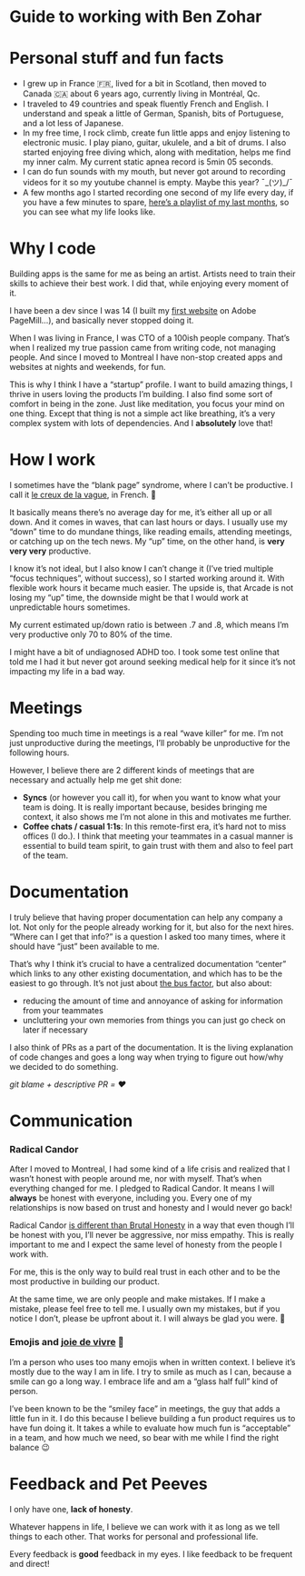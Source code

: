 # Guide to working with Ben Zohar

# Personal stuff and fun facts

- I grew up in France 🇫🇷, lived for a bit in Scotla󠁧nd, then moved to Canada 🇨🇦 about 6 years ago, currently living in Montréal, Qc.
- I traveled to 49 countries and speak fluently French and English. I understand and speak a little of German, Spanish, bits of Portuguese, and a lot less of Japanese.
- In my free time, I rock climb, create fun little apps and enjoy listening to electronic music. I play piano, guitar, ukulele, and a bit of drums. I also started enjoying free diving which, along with meditation, helps me find my inner calm. My current static apnea record is 5min 05 seconds.
- I can do fun sounds with my mouth, but never got around to recording videos for it so my youtube channel is empty. Maybe this year? ¯\_(ツ)_/¯
- A few months ago I started recording one second of my life every day, if you have a few minutes to spare, [here’s a playlist of my last months]([https://www.youtube.com/watch?v=t2KDN8Iwbg8&list=PL0ZTVep8zUAU4dNggqmgGYYhDbpadTvH1](https://www.youtube.com/watch?v=VOM6vFPnrrI&list=PL0ZTVep8zUAU4dNggqmgGYYhDbpadTvH1&index=1&ab_channel=BenZohar)), so you can see what my life looks like.

# Why I code

Building apps is the same for me as being an artist. Artists need to train their skills to achieve their best work. I did that, while enjoying every moment of it.

I have been a dev since I was 14 (I built my [first website](http://chatruch.free.fr/) on Adobe PageMill…), and basically never stopped doing it.

When I was living in France, I was CTO of a 100ish people company. That’s when I realized my true passion came from writing code, not managing people. And since I moved to Montreal I have non-stop created apps and websites at nights and weekends, for fun. 

This is why I think I have a “startup” profile. I want to build amazing things, I thrive in users loving the products I’m building. I also find some sort of comfort in being in the zone. Just like meditation, you focus your mind on one thing. Except that thing is not a simple act like breathing, it’s a very complex system with lots of dependencies. And I **absolutely** love that!

# How I work

I sometimes have the “blank page” syndrome, where I can’t be productive. I call it [le creux de la vague](https://translate.google.ca/?sl=auto&tl=en&text=le%20creux%20de%20la%20vague&op=translate), in French. 🌊

It basically means there’s no average day for me, it’s either all up or all down. And it comes in waves, that can last hours or days. I usually use my “down” time to do mundane things, like reading emails, attending meetings, or catching up on the tech news. My “up” time, on the other hand, is **very very very** productive. 

I know it’s not ideal, but I also know I can’t change it (I’ve tried multiple “focus techniques”, without success), so I started working around it. With flexible work hours it became much easier. The upside is, that Arcade is not losing my “up” time, the downside might be that I would work at unpredictable hours sometimes.

My current estimated up/down ratio is between .7 and .8, which means I’m very productive only 70 to 80% of the time.

I might have a bit of undiagnosed ADHD too. I took some test online that told me I had it but never got around seeking medical help for it since it’s not impacting my life in a bad way.

# Meetings

Spending too much time in meetings is a real “wave killer” for me. I’m not just unproductive during the meetings, I’ll probably be unproductive for the following hours.

However, I believe there are 2 different kinds of meetings that are necessary and actually help me get shit done:

- **Syncs** (or however you call it), for when you want to know what your team is doing. It is really important because, besides bringing me context, it also shows me I’m not alone in this and motivates me further.
- **Coffee chats / casual 1:1s**: In this remote-first era, it’s hard not to miss offices (I do.). I think that meeting your teammates in a casual manner is essential to build team spirit, to gain trust with them and also to feel part of the team.

# Documentation

I truly believe that having proper documentation can help any company a lot. Not only for the people already working for it, but also for the next hires. “Where can I get that info?” is a question I asked too many times, where it should have “just” been available to me.

That’s why I think it’s crucial to have a centralized documentation “center” which links to any other existing documentation, and which has to be the easiest to go through. It’s not just about [the bus factor](https://en.wikipedia.org/wiki/Bus_factor#:~:text=The%20%22bus%20factor%22%20is%20the,disappearing%20suddenly%20from%20the%20project.), but also about:

- reducing the amount of time and annoyance of asking for information from your teammates
- uncluttering your own memories from things you can just go check on later if necessary

I also think of PRs as a part of the documentation. It is the living explanation of code changes and goes a long way when trying to figure out how/why we decided to do something. 

*git blame + descriptive PR = ❤️*

# Communication

### Radical Candor

After I moved to Montreal, I had some kind of a life crisis and realized that I wasn’t honest with people around me, nor with myself. That’s when everything changed for me. I pledged to Radical Candor. It means I will **always** be honest with everyone, including you. Every one of my relationships is now based on trust and honesty and I would never go back!

Radical Candor [is different than Brutal Honesty](https://www.radicalcandor.com/radical-candor-not-brutal-honesty/) in a way that even though I’ll be honest with you, I’ll never be aggressive, nor miss empathy. This is really important to me and I expect the same level of honesty from the people I work with. 

For me, this is the only way to build real trust in each other and to be the most productive in building our product.

At the same time, we are only people and make mistakes. If I make a mistake, please feel free to tell me. I usually own my mistakes, but if you notice I don’t, please be upfront about it. I will always be glad you were. 🙏

### Emojis and [joie de vivre](https://en.wikipedia.org/wiki/Joie_de_vivre) 🤪

I’m a person who uses too many emojis when in written context. I believe it’s mostly due to the way I am in life. I try to smile as much as I can, because a smile can go a long way. I embrace life and am a “glass half full” kind of person. 

I’ve been known to be the “smiley face” in meetings, the guy that adds a little fun in it. I do this because I believe building a fun product requires us to have fun doing it. It takes a while to evaluate how much fun is “acceptable” in a team, and how much we need, so bear with me while I find the right balance 😉

# Feedback and Pet Peeves

I only have one, **lack of honesty**. 

Whatever happens in life, I believe we can work with it as long as we tell things to each other. That works for personal and professional life.

Every feedback is **good** feedback in my eyes. I like feedback to be frequent and direct!
